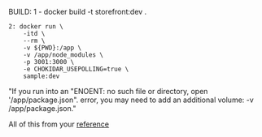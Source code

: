 BUILD:
1 - docker build -t storefront:dev .
```
2: docker run \
    -itd \
    --rm \
    -v ${PWD}:/app \
    -v /app/node_modules \
    -p 3001:3000 \
    -e CHOKIDAR_USEPOLLING=true \
    sample:dev
```
"If you run into an "ENOENT: no such file or directory, open '/app/package.json". error,
you may need to add an additional volume: -v /app/package.json."

All of this from your [reference](https://mherman.org/blog/dockerizing-a-react-app/)

